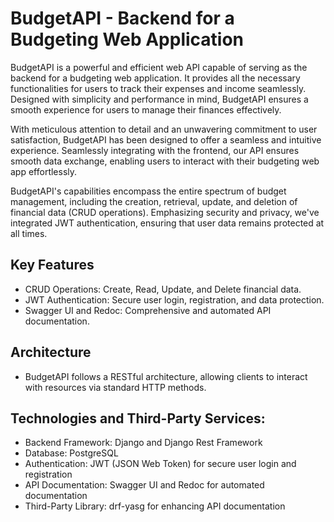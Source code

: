 # BudgetAPI - Backend for a Budgeting Web Application
BudgetAPI is a powerful and efficient web API capable of serving as the backend for a budgeting web application. It provides all the necessary functionalities for users to track their expenses and income seamlessly. Designed with simplicity and performance in mind, BudgetAPI ensures a smooth experience for users to manage their finances effectively.

With meticulous attention to detail and an unwavering commitment to user satisfaction, BudgetAPI has been designed to offer a seamless and intuitive experience. Seamlessly integrating with the frontend, our API ensures smooth data exchange, enabling users to interact with their budgeting web app effortlessly.

BudgetAPI's capabilities encompass the entire spectrum of budget management, including the creation, retrieval, update, and deletion of financial data (CRUD operations). Emphasizing security and privacy, we've integrated JWT authentication, ensuring that user data remains protected at all times.
## Key Features
- CRUD Operations: Create, Read, Update, and Delete financial data.
- JWT Authentication: Secure user login, registration, and data protection.
- Swagger UI and Redoc: Comprehensive and automated API documentation.
## Architecture
- BudgetAPI follows a RESTful architecture, allowing clients to interact with resources via standard HTTP methods.
## Technologies and Third-Party Services:
- Backend Framework: Django and Django Rest Framework
- Database: PostgreSQL
- Authentication: JWT (JSON Web Token) for secure user login and registration
- API Documentation: Swagger UI and Redoc for automated documentation
- Third-Party Library: drf-yasg for enhancing API documentation
